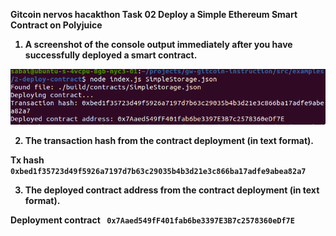 <b>Gitcoin nervos hacakthon
Task 02
Deploy a Simple Ethereum Smart Contract on Polyjuice

1. A screenshot of the console output immediately after you have successfully deployed a smart contract.

![Image 1](https://github.com/sabaiprimo/Nervos-Hackathon/blob/main/task2/deployed-contract.png) 


2. The transaction hash from the contract deployment (in text format).

Tx hash
<code>
  0xbed1f35723d49f5926a7197d7b63c29035b4b3d21e3c866ba17adfe9abea82a7
</code>

3. The deployed contract address from the contract deployment (in text format).

Deployment contract
<code>
0x7Aaed549fF401fab6be3397E3B7c2578360eDf7E
</code>
</b>
